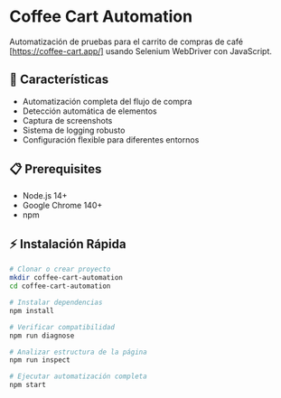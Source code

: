 # Coffee Cart Automation

Automatización de pruebas para el carrito de compras de café [https://coffee-cart.app/] usando Selenium WebDriver con JavaScript.

## 🚀 Características

- Automatización completa del flujo de compra
- Detección automática de elementos
- Captura de screenshots
- Sistema de logging robusto
- Configuración flexible para diferentes entornos

## 📋 Prerequisites

- Node.js 14+
- Google Chrome 140+
- npm

## ⚡ Instalación Rápida

```bash
# Clonar o crear proyecto
mkdir coffee-cart-automation
cd coffee-cart-automation

# Instalar dependencias
npm install

# Verificar compatibilidad
npm run diagnose

# Analizar estructura de la página
npm run inspect

# Ejecutar automatización completa
npm start